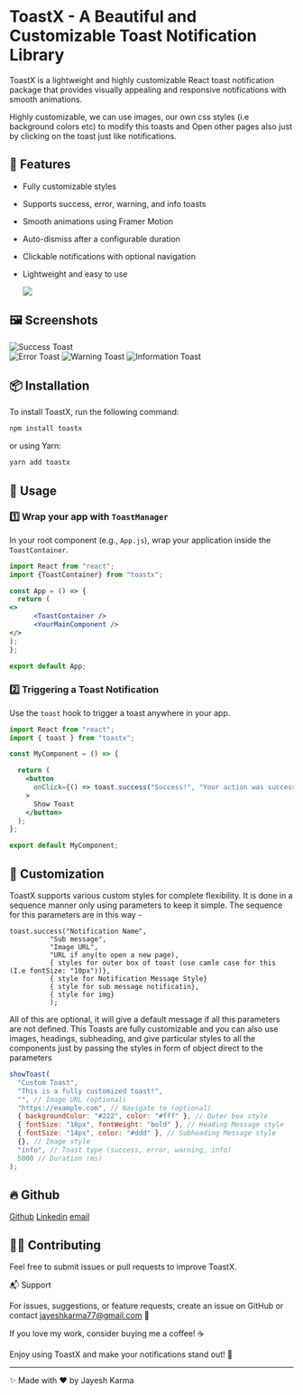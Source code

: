 # ToastX - A Beautiful and Customizable Toast Notification Library

ToastX is a lightweight and highly customizable React toast notification package that provides visually appealing and responsive notifications with smooth animations.

Highly customizable, we can use images, our own css styles (i.e background colors etc) to modify this toasts and 
Open other pages also just by clicking on the toast just like notifications.

## 🚀 Features
- Fully customizable styles
- Supports success, error, warning, and info toasts
- Smooth animations using Framer Motion
- Auto-dismiss after a configurable duration
- Clickable notifications with optional navigation
- Lightweight and easy to use

  ![](https://res.cloudinary.com/ddqzbu99e/image/upload/v1740143142/Screenshot_2025-02-21_180538_kgqz7x.png)
  

## 🖼️ Screenshots

 ![Success Toast](https://res.cloudinary.com/ddqzbu99e/image/upload/v1740143142/Screenshot_2025-02-21_180617_rav349.png)  
 ![Error Toast](https://res.cloudinary.com/ddqzbu99e/image/upload/v1740143142/Screenshot_2025-02-21_180641_eshyci.png) 
 ![Warning Toast](https://res.cloudinary.com/ddqzbu99e/image/upload/v1740143142/Screenshot_2025-02-21_180703_ioo4bd.png) 
 ![Information Toast](https://res.cloudinary.com/ddqzbu99e/image/upload/v1740143142/Screenshot_2025-02-21_180722_l8rgod.png) 

## 📦 Installation
To install ToastX, run the following command:

```sh
npm install toastx
```

or using Yarn:

```sh
yarn add toastx
```

## 🔧 Usage

### 1️⃣ Wrap your app with `ToastManager`
In your root component (e.g., `App.js`), wrap your application inside the `ToastContainer`.

```jsx
import React from "react";
import {ToastContainer} from "toastx";

const App = () => {
  return (
<>
      <ToastContainer />
      <YourMainComponent />
</>
);
};

export default App;
```

### 2️⃣ Triggering a Toast Notification
Use the `toast` hook to trigger a toast anywhere in your app.

```jsx
import React from "react";
import { toast } from "toastx";

const MyComponent = () => {

  return (
    <button
      onClick={() => toast.success("Success!", "Your action was successful", "img url", "URL for another page", {backGroundColor: "red", etc}, {}, {}, {})}
    >
      Show Toast
    </button>
  );
};

export default MyComponent;
```

## 🎨 Customization
ToastX supports various custom styles for complete flexibility. It is done in a sequence manner only using parameters to keep it simple.
The sequence for this parameters are in this way - 


    toast.success("Notification Name", 
              "Sub message", 
              "Image URL", 
              "URL if any(to open a new page), 
              { styles for outer box of toast (use camle case for this (I.e fontSize: "10px"))}, 
              { style for Notification Message Style}
              { style for sub message notificatin},
              { style for img}
              );
                
All of this are optional, it will give a default message if all this parameters are not defined.
This Toasts are fully customizable and you can also use images, headings, subheading, and give particular styles to all the components just by passing the styles in form of object direct to the parameters 

```jsx
showToast(
  "Custom Toast",
  "This is a fully customized toast!",
  "", // Image URL (optional)
  "https://example.com", // Navigate to (optional)
  { backgroundColor: "#222", color: "#fff" }, // Outer box style
  { fontSize: "18px", fontWeight: "bold" }, // Heading Message style
  { fontSize: "14px", color: "#ddd" }, // Subheading Message style
  {}, // Image style
  "info", // Toast type (success, error, warning, info)
  5000 // Duration (ms)
);
```

## 🔥 Github
[Github](https://github.com/Jayesh-Karma/ToastX)
[Linkedin](https://www.linkedin.com/in/jayesh-karma/)
[email](jayeshkarma77@gmail.com)

## 👨‍💻 Contributing
Feel free to submit issues or pull requests to improve ToastX.

📬 Support

For issues, suggestions, or feature requests, create an issue on GitHub or contact jayeshkarma77@gmail.com 📩

If you love my work, consider buying me a coffee! ☕

Enjoy using ToastX and make your notifications stand out! 🚀

---

✨ Made with ❤️ by Jayesh Karma

